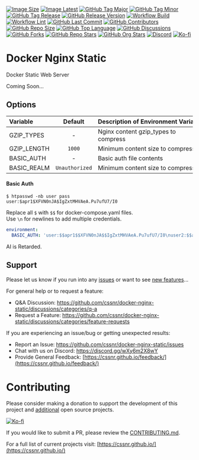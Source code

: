 [![Image Size](https://badges.cssnr.com/ghcr/size/cssnr/docker-nginx-static)](https://github.com/cssnr/docker-nginx-static/pkgs/container/docker-nginx-proxy)
[![Image Latest](https://badges.cssnr.com/ghcr/tags/cssnr/docker-nginx-static/latest)](https://github.com/cssnr/docker-nginx-static/pkgs/container/docker-nginx-proxy)
[![GitHub Tag Major](https://img.shields.io/github/v/tag/cssnr/docker-nginx-static?sort=semver&filter=!*.*&logo=git&logoColor=white&labelColor=585858&label=%20)](https://github.com/cssnr/docker-nginx-static/tags)
[![GitHub Tag Minor](https://img.shields.io/github/v/tag/cssnr/docker-nginx-static?sort=semver&filter=!*.*.*&logo=git&logoColor=white&labelColor=585858&label=%20)](https://github.com/cssnr/docker-nginx-static/releases)
[![GitHub Tag Release](https://img.shields.io/github/v/tag/cssnr/docker-nginx-static?sort=semver&filter=!*.*.*.*&logo=git&logoColor=white&labelColor=585858&label=%20)](https://github.com/cssnr/docker-nginx-static/releases/latest)
[![GitHub Release Version](https://img.shields.io/github/v/release/cssnr/docker-nginx-static?logo=github)](https://github.com/cssnr/docker-nginx-static/releases/latest)
[![Workflow Build](https://img.shields.io/github/actions/workflow/status/cssnr/docker-nginx-static/build.yaml?logo=cachet&label=build)](https://github.com/cssnr/docker-nginx-static/actions/workflows/build.yaml)
[![Workflow Lint](https://img.shields.io/github/actions/workflow/status/cssnr/docker-nginx-static/lint.yaml?logo=cachet&label=lint)](https://github.com/cssnr/docker-nginx-static/actions/workflows/lint.yaml)
[![GitHub Last Commit](https://img.shields.io/github/last-commit/cssnr/docker-nginx-static?logo=github&label=updated)](https://github.com/cssnr/docker-nginx-static/pulse)
[![GitHub Contributors](https://img.shields.io/github/contributors-anon/cssnr/docker-nginx-static?logo=github)](https://github.com/cssnr/docker-nginx-static/graphs/contributors)
[![GitHub Repo Size](https://img.shields.io/github/repo-size/cssnr/docker-nginx-static?logo=bookstack&logoColor=white&label=repo%20size)](https://github.com/cssnr/docker-nginx-static?tab=readme-ov-file#readme)
[![GitHub Top Language](https://img.shields.io/github/languages/top/cssnr/docker-nginx-static?logo=htmx)](https://github.com/cssnr/docker-nginx-static/tree/master/src)
[![GitHub Discussions](https://img.shields.io/github/discussions/cssnr/docker-nginx-static?logo=github)](https://github.com/cssnr/docker-nginx-static/discussions)
[![GitHub Forks](https://img.shields.io/github/forks/cssnr/docker-nginx-static?style=flat&logo=github)](https://github.com/cssnr/docker-nginx-static/forks)
[![GitHub Repo Stars](https://img.shields.io/github/stars/cssnr/docker-nginx-static?style=flat&logo=github)](https://github.com/cssnr/docker-nginx-static/stargazers)
[![GitHub Org Stars](https://img.shields.io/github/stars/cssnr?style=flat&logo=github&label=org%20stars)](https://cssnr.github.io/)
[![Discord](https://img.shields.io/discord/899171661457293343?logo=discord&logoColor=white&label=discord&color=7289da)](https://discord.gg/wXy6m2X8wY)
[![Ko-fi](https://img.shields.io/badge/Ko--fi-72a5f2?logo=kofi&label=support)](https://ko-fi.com/cssnr)

# Docker Nginx Static

Docker Static Web Server

Coming Soon...

## Options

| Variable    |    Default     | Description&nbsp;of&nbsp;Environment&nbsp;Variable |
| :---------- | :------------: | :------------------------------------------------- |
| GZIP_TYPES  |       -        | Nginx content gzip_types to compress               |
| GZIP_LENGTH |     `1000`     | Minimum content size to compress                   |
| BASIC_AUTH  |       -        | Basic auth file contents                           |
| BASIC_REALM | `Unauthorized` | Minimum content size to compress                   |

#### Basic Auth

```shell
$ htpasswd -nb user pass
user:$apr1$XFVN0nJA$IgZxtMHVAeA.Pu7ufU7/I0
```

Replace all `$` with `$$` for docker-compose.yaml files.  
Use `\n` for newlines to add multiple credentials.

```yaml
environment:
  BASIC_AUTH: 'user:$$apr1$$XFVN0nJA$$IgZxtMHVAeA.Pu7ufU7/I0\nuser2:$$apr1$$vswJgdwo$$2XkDOrvJFQ2pKwrXqGeWM0'
```

AI is Retarded.

## Support

Please let us know if you run into any [issues](https://github.com/cssnr/docker-nginx-static/issues)
or want to see [new features](https://github.com/cssnr/docker-nginx-static/discussions/categories/feature-requests)...

For general help or to request a feature:

- Q&A Discussion: https://github.com/cssnr/docker-nginx-static/discussions/categories/q-a
- Request a Feature: https://github.com/cssnr/docker-nginx-static/discussions/categories/feature-requests

If you are experiencing an issue/bug or getting unexpected results:

- Report an Issue: https://github.com/cssnr/docker-nginx-static/issues
- Chat with us on Discord: https://discord.gg/wXy6m2X8wY
- Provide General Feedback: [https://cssnr.github.io/feedback/](https://cssnr.github.io/feedback/)

# Contributing

Please consider making a donation to support the development of this project
and [additional](https://cssnr.com/) open source projects.

[![Ko-fi](https://ko-fi.com/img/githubbutton_sm.svg)](https://ko-fi.com/cssnr)

If you would like to submit a PR, please review the [CONTRIBUTING.md](#contributing-ov-file).

For a full list of current projects visit: [https://cssnr.github.io/](https://cssnr.github.io/)
